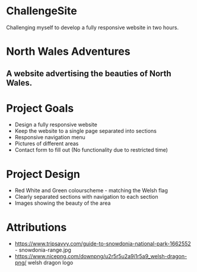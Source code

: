 # ChallengeSite
Challenging myself to develop a fully responsive website in two hours.

# North Wales Adventures
## A website advertising the beauties of North Wales.

# Project Goals
- Design a fully responsive website
- Keep the website to a single page separated into sections
- Responsive navigation menu
- Pictures of different areas
- Contact form to fill out (No functionality due to restricted time)

# Project Design
- Red White and Green colourscheme - matching the Welsh flag
- Clearly separated sections with navigation to each section
- Images showing the beauty of the area

# Attributions
- https://www.tripsavvy.com/guide-to-snowdonia-national-park-1662552 - snowdonia-range.jpg
- https://www.nicepng.com/downpng/u2r5r5u2a9i1r5a9_welsh-dragon-png/ welsh dragon logo